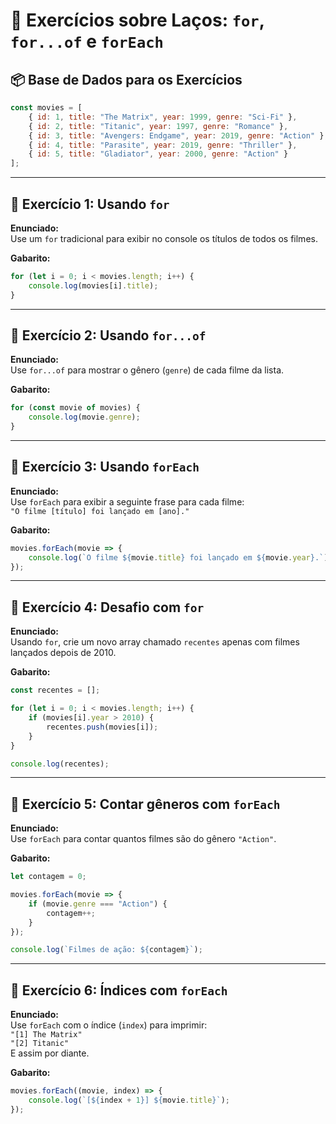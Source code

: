 # 🧪 Exercícios sobre Laços: `for`, `for...of` e `forEach`

## 📦 Base de Dados para os Exercícios

```javascript
const movies = [
    { id: 1, title: "The Matrix", year: 1999, genre: "Sci-Fi" },
    { id: 2, title: "Titanic", year: 1997, genre: "Romance" },
    { id: 3, title: "Avengers: Endgame", year: 2019, genre: "Action" },
    { id: 4, title: "Parasite", year: 2019, genre: "Thriller" },
    { id: 5, title: "Gladiator", year: 2000, genre: "Action" }
];
```

---

## 🧪 Exercício 1: Usando `for`

**Enunciado:**  
Use um `for` tradicional para exibir no console os títulos de todos os filmes.

**Gabarito:**

```javascript
for (let i = 0; i < movies.length; i++) {
    console.log(movies[i].title);
}
```

---

## 🧪 Exercício 2: Usando `for...of`

**Enunciado:**  
Use `for...of` para mostrar o gênero (`genre`) de cada filme da lista.

**Gabarito:**

```javascript
for (const movie of movies) {
    console.log(movie.genre);
}
```

---

## 🧪 Exercício 3: Usando `forEach`

**Enunciado:**  
Use `forEach` para exibir a seguinte frase para cada filme:  
`"O filme [título] foi lançado em [ano]."`

**Gabarito:**

```javascript
movies.forEach(movie => {
    console.log(`O filme ${movie.title} foi lançado em ${movie.year}.`);
});
```

---

## 🧪 Exercício 4: Desafio com `for`

**Enunciado:**  
Usando `for`, crie um novo array chamado `recentes` apenas com filmes lançados depois de 2010.

**Gabarito:**

```javascript
const recentes = [];

for (let i = 0; i < movies.length; i++) {
    if (movies[i].year > 2010) {
        recentes.push(movies[i]);
    }
}

console.log(recentes);
```

---

## 🧪 Exercício 5: Contar gêneros com `forEach`

**Enunciado:**  
Use `forEach` para contar quantos filmes são do gênero `"Action"`.

**Gabarito:**

```javascript
let contagem = 0;

movies.forEach(movie => {
    if (movie.genre === "Action") {
        contagem++;
    }
});

console.log(`Filmes de ação: ${contagem}`);
```

---

## 🧪 Exercício 6: Índices com `forEach`

**Enunciado:**  
Use `forEach` com o índice (`index`) para imprimir:  
`"[1] The Matrix"`  
`"[2] Titanic"`  
E assim por diante.

**Gabarito:**

```javascript
movies.forEach((movie, index) => {
    console.log(`[${index + 1}] ${movie.title}`);
});
```
